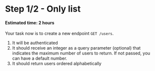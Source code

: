 # Step 1/2 - Only list
#### Estimated time: 2 hours

Your task now is to create a new endpoint `GET /users`.

1. It will be authenticated
1. It should receive an integer as a query parameter (optional) that indicates the maximum number of users to return. If not passed, you can have a default number.
1. It should return users ordered alphabetically
